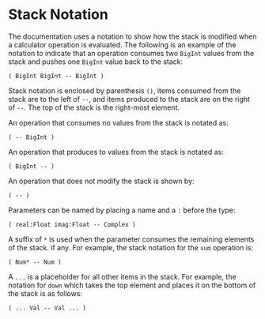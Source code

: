 # Stack Notation

The documentation uses a notation to show how the stack is modified when
a calculator operation is evaluated. The following is an example of the
notation to indicate that an operation consumes two `BigInt` values from
the stack and pushes one `BigInt` value back to the stack:

    ( BigInt BigInt -- BigInt )

Stack notation is enclosed by parenthesis `()`, items consumed from the
stack are to the left of `--`, and items produced to the stack are on the
right of `--`. The top of the stack is the right-most element.

An operation that consumes no values from the stack is notated as:

    ( -- BigInt )

An operation that produces to values from the stack is notated as:

    ( BigInt -- )

An operation that does not modify the stack is shown by:

    ( -- )

Parameters can be named by placing a name and a `:` before the type:

    ( real:Float imag:Float -- Complex )


A suffix of `*` is used when the parameter consumes the remaining elements of
the stack. if any. For example, the stack notation for the `sum` operation is:

    ( Num* -- Num )

A `...` is a placeholder for all other items in the stack. For example, the
notation for `down` which takes the top element and places it on the bottom
of the stack is as follows:

    ( ... Val -- Val ... )

